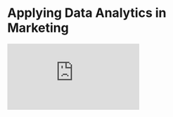 # Applying Data Analytics in Marketing

![Exercicios do coursera dataanalitycs com Knitr](https://github.com/rhozon/Applying-Data-Analytics-in-Marketing/blob/master/Applying_Data_Analytics_in_Marketing__Livro_de_Exerc_cios%20(1).pdf) 
